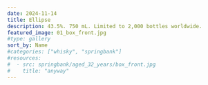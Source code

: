 ```yaml
---
date: 2024-11-14
title: Ellipse
description: 43.5%. 750 mL. Limited to 2,000 bottles worldwide.
featured_image: 01_box_front.jpg
#type: gallery
sort_by: Name
#categories: ["whisky", "springbank"]
#resources:
#  - src: springbank/aged_32_years/box_front.jpg
#    title: "anyway"
---
```


